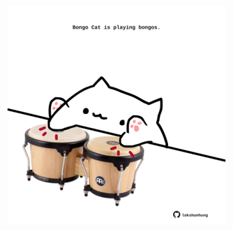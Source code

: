 <!-- built at 03/07/2022, 12:00:52 UTC -->
<p align="center">
  <img width="500" height="500" src="./ReadmeImage.svg">
</p>
